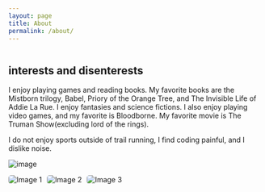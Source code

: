 ```yaml
---
layout: page
title: About
permalink: /about/
---
```


<style>
    /* Style looks pretty compact, trace grid-container and grid-item in the code */
    .grid-container {
        display: grid;
        grid-template-columns: repeat(auto-fill, minmax(150px, 1fr)); /* Dynamic columns */
        gap: 10px;
    }
    .grid-item {
        text-align: center;
    }
    .grid-item img {
        width: 100%;
        height: 100px; /* Fixed height for uniformity */
        object-fit: contain; /* Ensure the image fits within the fixed height */
    }
    .grid-item p {
        margin: 5px 0; /* Add some margin for spacing */
    }

      .image-gallery {
        display: flex;
        flex-wrap: nowrap;
        overflow-x: auto;
        gap: 10px;
        }

    .image-gallery img {
        max-height: 150px;
        object-fit: cover;
        border-radius: 5px;
    }
</style>

<!-- This grid_container class is for the CSS styling, the id is for JavaScript connection -->
<div class="grid-container" id="grid_container">
    <!-- content will be added here by JavaScript -->
</div>

<script>
    // 1. Make a connection to the HTML container defined in the HTML div
    var container = document.getElementById("grid_container"); // This container connects to the HTML div

    // 2. Define a JavaScript object for our http source and our data rows for the Living in the World grid
    var http_source = "https://upload.wikimedia.org/wikipedia/commons/";
    var living_in_the_world = [
        {"flag": "0/01/Flag_of_California.svg", "greeting": "Hey", "description": "California - for now"},
        {"flag": "b/b9/Flag_of_Oregon.svg", "greeting": "Hi", "description": "Oregon - never"},
        {"flag": "b/be/Flag_of_England.svg", "greeting": "Alright mate", "description": "England - many trips"},
        {"flag": "e/ef/Flag_of_Hawaii.svg", "greeting": "Aloha", "description": "Hawaii - never"},
    ]; 
   
    
    // 3a. Consider how to update style count for size of container
    // The grid-template-columns has been defined as dynamic with auto-fill and minmax

    // 3b. Build grid items inside of our container for each row of data
    for (const location of living_in_the_world) {
        // Create a "div" with "class grid-item" for each row
        var gridItem = document.createElement("div");
        gridItem.className = "grid-item";  // This class name connects the gridItem to the CSS style elements
        // Add "img" HTML tag for the flag
        var img = document.createElement("img");
        img.src = http_source + location.flag; // concatenate the source and flag
        img.alt = location.flag + " Flag"; // add alt text for accessibility

        // Add "p" HTML tag for the description
        var description = document.createElement("p");
        description.textContent = location.description; // extract the description

        // Add "p" HTML tag for the greeting
        var greeting = document.createElement("p");
        greeting.textContent = location.greeting;  // extract the greeting

        // Append img and p HTML tags to the grid item DIV
        gridItem.appendChild(img);
        gridItem.appendChild(description);
        gridItem.appendChild(greeting);

        // Append the grid item DIV to the container DIV
        container.appendChild(gridItem);
    }
</script>

## interests and disenterests 
I enjoy playing games and reading books. My favorite books are the Mistborn trilogy, Babel, Priory of the Orange Tree, and The Invisible Life of Addie La Rue. I enjoy fantasies and science fictions. I also enjoy playing video games, and my favorite is Bloodborne. My favorite movie is The Truman Show(excluding lord of the rings).

I do not enjoy sports outside of trail running, I find coding painful, and I dislike noise.

![image](https://github.com/user-attachments/assets/29952ccc-7d88-4bd5-9f95-b74278a8d349)


<div class="image-gallery">
  <img src="{{site.baseurl}}/images/about/babel.jpg" alt="Image 1">
  <img src="{{site.baseurl}}/images/about/bloodborne.jpg" alt="Image 2">
  <img src="{{site.baseurl}}/images/about/Truman.jpg" alt="Image 3">
</div>

